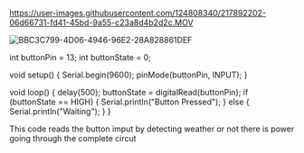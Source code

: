 
https://user-images.githubusercontent.com/124808340/217892202-06d66731-fd41-45bd-9a55-c23a8d4b2d2c.MOV

![BBC3C799-4D06-4946-96E2-28A828861DEF](https://user-images.githubusercontent.com/124808340/217892029-43a5aaa7-52f6-4b75-8eac-2730046572b0.jpeg)


int buttonPin = 13;
int buttonState = 0;

void setup() {
Serial.begin(9600);
pinMode(buttonPin, INPUT);
}

void loop() {
delay(500);
buttonState = digitalRead(buttonPin);
if (buttonState == HIGH)
  {
  Serial.println("Button Pressed");
  }
  else
  {
  Serial.println("Waiting");
    }
}


This code reads the button imput by detecting weather or not there is power going through the complete circut
